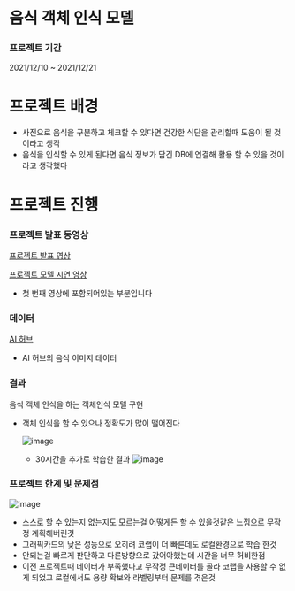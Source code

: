# 음식 객체 인식 모델

### 프로젝트 기간
2021/12/10 ~ 2021/12/21

# 프로젝트 배경

- 사진으로 음식을 구분하고 체크할 수 있다면 건강한 식단을 관리할때  도움이 될 것이라고 생각
- 음식을 인식할 수 있게 된다면 음식 정보가 담긴 DB에 연결해 활용 할 수 있을 것이라고 생각했다

# 프로젝트 진행

### 프로젝트 발표 동영상  

[프로젝트 발표 영상](https://drive.google.com/file/d/1vscrqJuMN-BxSvqw_aIyTrDQG4A9_yS3/view?usp=sharing)  

[프로젝트 모델 시연 영상](https://drive.google.com/file/d/1l_o-tY_9UhB6lEQkZ-zV_ULD_wAsFGtL/view?usp=sharing)
- 첫 번째 영상에 포함되어있는 부분입니다

### 데이터

[AI 허브](https://aihub.or.kr/aidata/30747/download)

- AI 허브의 음식 이미지 데이터

### 결과

음식 객체 인식을 하는 객체인식 모델 구현

- 객체 인식을 할 수 있으나 정확도가 많이 떨어진다
    
    ![image](https://user-images.githubusercontent.com/86823305/171422034-b36ed335-95b9-4134-bb8c-43ed348282ba.png)
    
   
   - 30시간을 추가로 학습한 결과
    ![image](https://user-images.githubusercontent.com/86823305/171422115-bb36b7c0-d48d-4aa2-940a-7eeda52486ed.png)

    

### 프로젝트 한계 및 문제점
![image](https://user-images.githubusercontent.com/86823305/171422247-edd49f00-aa13-413f-8232-f6a2f99489b4.png)

- 스스로 할 수 있는지 없는지도 모르는걸 어떻게든 할 수 있을것같은 느낌으로 무작정 계획해버린것
- 그래픽카드의 낮은 성능으로 오히려 코랩이 더 빠른데도 로컬환경으로 학습 한것
- 안되는걸 빠르게 판단하고 다른방향으로 갔어야했는데 시간을 너무 허비한점
- 이전 프로젝트때 데이터가 부족했다고 무작정 큰데이터를 골라 코랩을 사용할 수 없게 되었고 로컬에서도 용량 확보와 라벨링부터 문제를 겪은것
